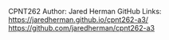 <!-- API Link used from here https://ghibliapi.herokuapp.com/#section/Studio-Ghibli-API -->
 CPNT262
Author: Jared Herman
GitHub Links: https://jaredherman.github.io/cpnt262-a3/
              https://github.com/jaredherman/cpnt262-a3
